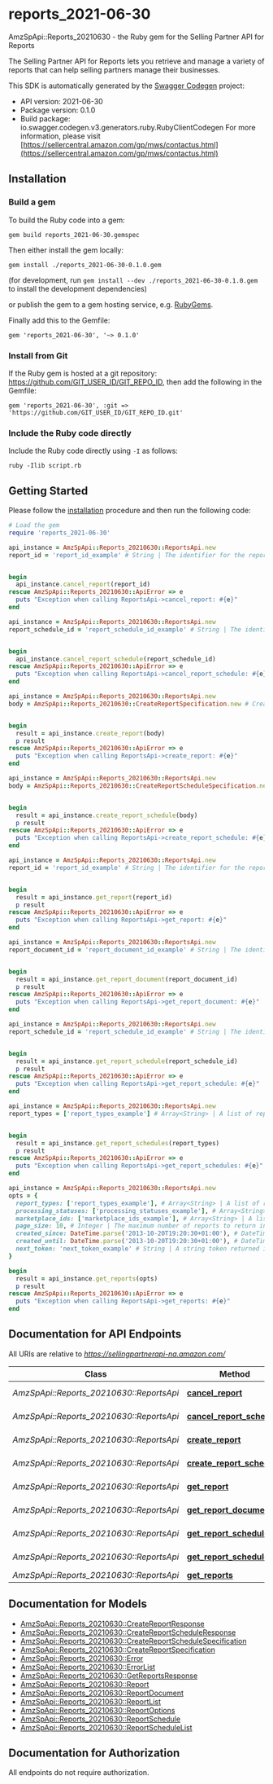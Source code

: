 # reports_2021-06-30

AmzSpApi::Reports_20210630 - the Ruby gem for the Selling Partner API for Reports

The Selling Partner API for Reports lets you retrieve and manage a variety of reports that can help selling partners manage their businesses.

This SDK is automatically generated by the [Swagger Codegen](https://github.com/swagger-api/swagger-codegen) project:

- API version: 2021-06-30
- Package version: 0.1.0
- Build package: io.swagger.codegen.v3.generators.ruby.RubyClientCodegen
For more information, please visit [https://sellercentral.amazon.com/gp/mws/contactus.html](https://sellercentral.amazon.com/gp/mws/contactus.html)

## Installation

### Build a gem

To build the Ruby code into a gem:

```shell
gem build reports_2021-06-30.gemspec
```

Then either install the gem locally:

```shell
gem install ./reports_2021-06-30-0.1.0.gem
```
(for development, run `gem install --dev ./reports_2021-06-30-0.1.0.gem` to install the development dependencies)

or publish the gem to a gem hosting service, e.g. [RubyGems](https://rubygems.org/).

Finally add this to the Gemfile:

    gem 'reports_2021-06-30', '~> 0.1.0'

### Install from Git

If the Ruby gem is hosted at a git repository: https://github.com/GIT_USER_ID/GIT_REPO_ID, then add the following in the Gemfile:

    gem 'reports_2021-06-30', :git => 'https://github.com/GIT_USER_ID/GIT_REPO_ID.git'

### Include the Ruby code directly

Include the Ruby code directly using `-I` as follows:

```shell
ruby -Ilib script.rb
```

## Getting Started

Please follow the [installation](#installation) procedure and then run the following code:
```ruby
# Load the gem
require 'reports_2021-06-30'

api_instance = AmzSpApi::Reports_20210630::ReportsApi.new
report_id = 'report_id_example' # String | The identifier for the report. This identifier is unique only in combination with a seller ID.


begin
  api_instance.cancel_report(report_id)
rescue AmzSpApi::Reports_20210630::ApiError => e
  puts "Exception when calling ReportsApi->cancel_report: #{e}"
end

api_instance = AmzSpApi::Reports_20210630::ReportsApi.new
report_schedule_id = 'report_schedule_id_example' # String | The identifier for the report schedule. This identifier is unique only in combination with a seller ID.


begin
  api_instance.cancel_report_schedule(report_schedule_id)
rescue AmzSpApi::Reports_20210630::ApiError => e
  puts "Exception when calling ReportsApi->cancel_report_schedule: #{e}"
end

api_instance = AmzSpApi::Reports_20210630::ReportsApi.new
body = AmzSpApi::Reports_20210630::CreateReportSpecification.new # CreateReportSpecification | 


begin
  result = api_instance.create_report(body)
  p result
rescue AmzSpApi::Reports_20210630::ApiError => e
  puts "Exception when calling ReportsApi->create_report: #{e}"
end

api_instance = AmzSpApi::Reports_20210630::ReportsApi.new
body = AmzSpApi::Reports_20210630::CreateReportScheduleSpecification.new # CreateReportScheduleSpecification | 


begin
  result = api_instance.create_report_schedule(body)
  p result
rescue AmzSpApi::Reports_20210630::ApiError => e
  puts "Exception when calling ReportsApi->create_report_schedule: #{e}"
end

api_instance = AmzSpApi::Reports_20210630::ReportsApi.new
report_id = 'report_id_example' # String | The identifier for the report. This identifier is unique only in combination with a seller ID.


begin
  result = api_instance.get_report(report_id)
  p result
rescue AmzSpApi::Reports_20210630::ApiError => e
  puts "Exception when calling ReportsApi->get_report: #{e}"
end

api_instance = AmzSpApi::Reports_20210630::ReportsApi.new
report_document_id = 'report_document_id_example' # String | The identifier for the report document.


begin
  result = api_instance.get_report_document(report_document_id)
  p result
rescue AmzSpApi::Reports_20210630::ApiError => e
  puts "Exception when calling ReportsApi->get_report_document: #{e}"
end

api_instance = AmzSpApi::Reports_20210630::ReportsApi.new
report_schedule_id = 'report_schedule_id_example' # String | The identifier for the report schedule. This identifier is unique only in combination with a seller ID.


begin
  result = api_instance.get_report_schedule(report_schedule_id)
  p result
rescue AmzSpApi::Reports_20210630::ApiError => e
  puts "Exception when calling ReportsApi->get_report_schedule: #{e}"
end

api_instance = AmzSpApi::Reports_20210630::ReportsApi.new
report_types = ['report_types_example'] # Array<String> | A list of report types used to filter report schedules.


begin
  result = api_instance.get_report_schedules(report_types)
  p result
rescue AmzSpApi::Reports_20210630::ApiError => e
  puts "Exception when calling ReportsApi->get_report_schedules: #{e}"
end

api_instance = AmzSpApi::Reports_20210630::ReportsApi.new
opts = { 
  report_types: ['report_types_example'], # Array<String> | A list of report types used to filter reports. When reportTypes is provided, the other filter parameters (processingStatuses, marketplaceIds, createdSince, createdUntil) and pageSize may also be provided. Either reportTypes or nextToken is required.
  processing_statuses: ['processing_statuses_example'], # Array<String> | A list of processing statuses used to filter reports.
  marketplace_ids: ['marketplace_ids_example'], # Array<String> | A list of marketplace identifiers used to filter reports. The reports returned will match at least one of the marketplaces that you specify.
  page_size: 10, # Integer | The maximum number of reports to return in a single call.
  created_since: DateTime.parse('2013-10-20T19:20:30+01:00'), # DateTime | The earliest report creation date and time for reports to include in the response, in ISO 8601 date time format. The default is 90 days ago. Reports are retained for a maximum of 90 days.
  created_until: DateTime.parse('2013-10-20T19:20:30+01:00'), # DateTime | The latest report creation date and time for reports to include in the response, in ISO 8601 date time format. The default is now.
  next_token: 'next_token_example' # String | A string token returned in the response to your previous request. nextToken is returned when the number of results exceeds the specified pageSize value. To get the next page of results, call the getReports operation and include this token as the only parameter. Specifying nextToken with any other parameters will cause the request to fail.
}

begin
  result = api_instance.get_reports(opts)
  p result
rescue AmzSpApi::Reports_20210630::ApiError => e
  puts "Exception when calling ReportsApi->get_reports: #{e}"
end
```

## Documentation for API Endpoints

All URIs are relative to *https://sellingpartnerapi-na.amazon.com/*

Class | Method | HTTP request | Description
------------ | ------------- | ------------- | -------------
*AmzSpApi::Reports_20210630::ReportsApi* | [**cancel_report**](docs/ReportsApi.md#cancel_report) | **DELETE** /reports/2021-06-30/reports/{reportId} | 
*AmzSpApi::Reports_20210630::ReportsApi* | [**cancel_report_schedule**](docs/ReportsApi.md#cancel_report_schedule) | **DELETE** /reports/2021-06-30/schedules/{reportScheduleId} | 
*AmzSpApi::Reports_20210630::ReportsApi* | [**create_report**](docs/ReportsApi.md#create_report) | **POST** /reports/2021-06-30/reports | 
*AmzSpApi::Reports_20210630::ReportsApi* | [**create_report_schedule**](docs/ReportsApi.md#create_report_schedule) | **POST** /reports/2021-06-30/schedules | 
*AmzSpApi::Reports_20210630::ReportsApi* | [**get_report**](docs/ReportsApi.md#get_report) | **GET** /reports/2021-06-30/reports/{reportId} | 
*AmzSpApi::Reports_20210630::ReportsApi* | [**get_report_document**](docs/ReportsApi.md#get_report_document) | **GET** /reports/2021-06-30/documents/{reportDocumentId} | 
*AmzSpApi::Reports_20210630::ReportsApi* | [**get_report_schedule**](docs/ReportsApi.md#get_report_schedule) | **GET** /reports/2021-06-30/schedules/{reportScheduleId} | 
*AmzSpApi::Reports_20210630::ReportsApi* | [**get_report_schedules**](docs/ReportsApi.md#get_report_schedules) | **GET** /reports/2021-06-30/schedules | 
*AmzSpApi::Reports_20210630::ReportsApi* | [**get_reports**](docs/ReportsApi.md#get_reports) | **GET** /reports/2021-06-30/reports | 

## Documentation for Models

 - [AmzSpApi::Reports_20210630::CreateReportResponse](docs/CreateReportResponse.md)
 - [AmzSpApi::Reports_20210630::CreateReportScheduleResponse](docs/CreateReportScheduleResponse.md)
 - [AmzSpApi::Reports_20210630::CreateReportScheduleSpecification](docs/CreateReportScheduleSpecification.md)
 - [AmzSpApi::Reports_20210630::CreateReportSpecification](docs/CreateReportSpecification.md)
 - [AmzSpApi::Reports_20210630::Error](docs/Error.md)
 - [AmzSpApi::Reports_20210630::ErrorList](docs/ErrorList.md)
 - [AmzSpApi::Reports_20210630::GetReportsResponse](docs/GetReportsResponse.md)
 - [AmzSpApi::Reports_20210630::Report](docs/Report.md)
 - [AmzSpApi::Reports_20210630::ReportDocument](docs/ReportDocument.md)
 - [AmzSpApi::Reports_20210630::ReportList](docs/ReportList.md)
 - [AmzSpApi::Reports_20210630::ReportOptions](docs/ReportOptions.md)
 - [AmzSpApi::Reports_20210630::ReportSchedule](docs/ReportSchedule.md)
 - [AmzSpApi::Reports_20210630::ReportScheduleList](docs/ReportScheduleList.md)

## Documentation for Authorization

 All endpoints do not require authorization.

